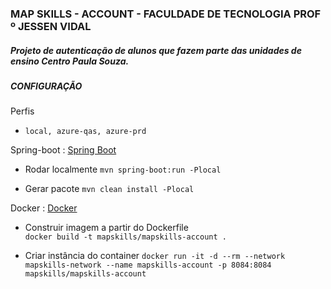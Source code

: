 ### MAP SKILLS - ACCOUNT - FACULDADE DE TECNOLOGIA PROF º JESSEN VIDAL

##### Projeto de autenticação de alunos que fazem parte das unidades de ensino Centro Paula Souza.

##### CONFIGURAÇÃO

Perfis
- `local, azure-qas, azure-prd`

Spring-boot : [Spring Boot](https://projects.spring.io/spring-boot/ "Spring Boot")
- Rodar localmente
`mvn spring-boot:run -Plocal`

- Gerar pacote
`mvn clean install -Plocal`

Docker : [Docker](https://www.docker.com/ "Docker")
- Construir imagem a partir do Dockerfile  
`docker build -t mapskills/mapskills-account .`

- Criar instância do container
`docker run -it -d --rm --network mapskills-network --name mapskills-account -p 8084:8084 mapskills/mapskills-account`
